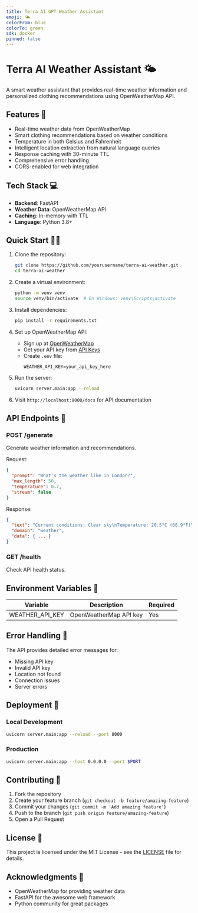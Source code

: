 ```yaml
---
title: Terra AI GPT Weather Assistant
emoji: 🌤️
colorFrom: blue
colorTo: green
sdk: docker
pinned: false
---
```


# Terra AI Weather Assistant 🌤️

A smart weather assistant that provides real-time weather information and personalized clothing recommendations using OpenWeatherMap API.

## Features 🚀

- Real-time weather data from OpenWeatherMap
- Smart clothing recommendations based on weather conditions
- Temperature in both Celsius and Fahrenheit
- Intelligent location extraction from natural language queries
- Response caching with 30-minute TTL
- Comprehensive error handling
- CORS-enabled for web integration

## Tech Stack 💻

- **Backend**: FastAPI
- **Weather Data**: OpenWeatherMap API
- **Caching**: In-memory with TTL
- **Language**: Python 3.8+

## Quick Start 🏃‍♂️

1. Clone the repository:
   ```bash
   git clone https://github.com/yourusername/terra-ai-weather.git
   cd terra-ai-weather
   ```

2. Create a virtual environment:
   ```bash
   python -m venv venv
   source venv/bin/activate  # On Windows: venv\Scripts\activate
   ```

3. Install dependencies:
   ```bash
   pip install -r requirements.txt
   ```

4. Set up OpenWeatherMap API:
   - Sign up at [OpenWeatherMap](https://home.openweathermap.org/users/sign_up)
   - Get your API key from [API Keys](https://home.openweathermap.org/api_keys)
   - Create `.env` file:
     ```
     WEATHER_API_KEY=your_api_key_here
     ```

5. Run the server:
   ```bash
   uvicorn server.main:app --reload
   ```

6. Visit `http://localhost:8000/docs` for API documentation

## API Endpoints 📡

### POST /generate
Generate weather information and recommendations.

Request:
```json
{
  "prompt": "What's the weather like in London?",
  "max_length": 50,
  "temperature": 0.7,
  "stream": false
}
```

Response:
```json
{
  "text": "Current conditions: Clear sky\nTemperature: 20.5°C (68.9°F)\nRecommendation: Light clothing and sun protection recommended.",
  "domain": "weather",
  "data": { ... }
}
```

### GET /health
Check API health status.

## Environment Variables 🔑

| Variable | Description | Required |
|----------|-------------|----------|
| WEATHER_API_KEY | OpenWeatherMap API key | Yes |

## Error Handling 🚨

The API provides detailed error messages for:
- Missing API key
- Invalid API key
- Location not found
- Connection issues
- Server errors

## Deployment 🚀

### Local Development
```bash
uvicorn server.main:app --reload --port 8000
```

### Production
```bash
uvicorn server.main:app --host 0.0.0.0 --port $PORT
```

## Contributing 🤝

1. Fork the repository
2. Create your feature branch (`git checkout -b feature/amazing-feature`)
3. Commit your changes (`git commit -m 'Add amazing feature'`)
4. Push to the branch (`git push origin feature/amazing-feature`)
5. Open a Pull Request

## License 📝

This project is licensed under the MIT License - see the [LICENSE](LICENSE) file for details.

## Acknowledgments 👏

- OpenWeatherMap for providing weather data
- FastAPI for the awesome web framework
- Python community for great packages 